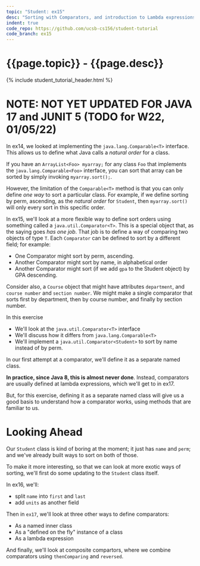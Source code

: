 ```yaml
---
topic: "Student: ex15"
desc: "Sorting with Comparators, and introduction to Lambda expressions"
indent: true
code_repo: https://github.com/ucsb-cs156/student-tutorial
code_branch: ex15
---
```


# {{page.topic}} - {{page.desc}}

{% include student_tutorial_header.html %}

# NOTE: NOT YET UPDATED FOR JAVA 17 and JUNIT 5 (TODO for W22, 01/05/22)


In ex14, we looked at implementing the `java.lang.Comparable<T>` interface.  This allows us to define what Java calls a *natural order* for a class.   

If you have an `ArrayList<Foo> myarray;` for any class `Foo` that implements the `java.lang.Comparable<Foo>` interface, you can sort that array  can be sorted by simply invoking `myarray.sort();`.    

However, the limitation of the `Comparable<T>` method is that you can only define *one way* to sort a particular class.  For example, if we define sorting by perm, ascending, as the *natural order* for `Student`, then `myarray.sort()` will only every sort in this specific order.

In ex15, we'll look at a more flexible way to define sort orders using something called a `java.util.Comparator<T>`.  This is a special object that, as the saying goes *has one job*.  That job is to define a way of comparing two objects of type `T`.    Each `Comparator` can be defined to sort by a different field; for example:

* One Comparator might sort by perm, ascending.
* Another Comparator might sort by name, in alphabetical order
* Another Comparator might sort (if we add `gpa` to the Student object) by GPA descending.

Consider also, a `Course` object that might have attributes `department`, and `course number` and `section number`.  We might make a single comparator that sorts first by department, then by course number, and finally by section number.

In this exercise

* We'll look at the `java.util.Comparator<T>` interface
* We'll discuss how it differs from `java.lang.Comparable<T>`
* We'll implement a `java.util.Comparator<Student>` to sort by name instead of by perm.  

In our first attempt at a comparator, we'll define it as a separate named class.

**In practice, since Java 8, this is almost never done**. Instead, comparators are usually defined at lambda expressions, which we'll get to in ex17.

But, for this exercise, defining it as a separate named class will give us a good basis to understand how a comparator works, using methods that are familiar to us.

# Looking Ahead

Our `Student` class is kind of boring at the moment; it just has `name` and `perm`; and we've already built ways to sort on both of those.

To make it more interesting, so that we can look at more exotic ways of sorting, we'll first do some updating to the `Student` class itself.

In ex16, we'll:
* split `name` into `first` and `last`
* add `units` as another field

Then in `ex17`, we'll look at three other ways to define comparators:
* As a named inner class
* As a "defined on the fly" instance of a class 
* As a lambda expression

And finally, we'll look at composite compartors, where we combine comparators using `thenComparing` and `reversed`.

